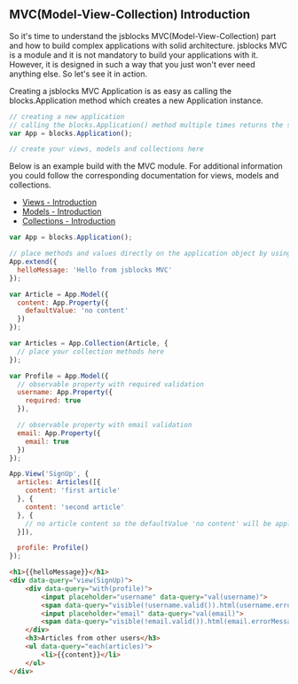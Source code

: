 ## MVC(Model-View-Collection) Introduction

So it's time to understand the jsblocks MVC(Model-View-Collection) part and how to build complex applications with solid architecture. jsblocks MVC is a module and it is not mandatory to build your applications with it. However, it is designed in such a way that you just won't ever need anything else. So let's see it in action.

Creating a jsblocks MVC Application is as easy as calling the blocks.Application method which creates a new Application instance.

```javascript
// creating a new application
// calling the blocks.Application() method multiple times returns the same application instance so you could access it in different files
var App = blocks.Application();

// create your views, models and collections here
```

Below is an example build with the MVC module. For additional information you could follow the corresponding documentation for views, models and collections.
* [Views - Introduction](../views/introduction.md)
* [Models - Introduction](../models/introduction.md)
* [Collections - Introduction](../collections/introduction.md)

```javascript
var App = blocks.Application();

// place methods and values directly on the application object by using the extend() method
App.extend({
  helloMessage: 'Hello from jsblocks MVC'
});

var Article = App.Model({
  content: App.Property({
    defaultValue: 'no content'
  })
});

var Articles = App.Collection(Article, {
  // place your collection methods here
});

var Profile = App.Model({
  // observable property with required validation
  username: App.Property({
    required: true
  }),

  // observable property with email validation
  email: App.Property({
    email: true
  })
});

App.View('SignUp', {
  articles: Articles([{
    content: 'first article'
  }, {
    content: 'second article'
  }, {
    // no article content so the defaultValue 'no content' will be applied
  }]),

  profile: Profile()
});
```

```html
<h1>{{helloMessage}}</h1>
<div data-query="view(SignUp)">
    <div data-query="with(profile)">
        <input placeholder="username" data-query="val(username)">
        <span data-query="visible(!username.valid()).html(username.errorMessage)"></span>
        <input placeholder="email" data-query="val(email)">
        <span data-query="visible(!email.valid()).html(email.errorMessage)"></span>
    </div>
    <h3>Articles from other users</h3>
    <ul data-query="each(articles)">
        <li>{{content}}</li>
    </ul>
</div>
```
